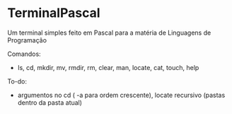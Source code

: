 # TerminalPascal
Um terminal simples feito em Pascal para a matéria de Linguagens de Programação

Comandos:

- ls, cd, mkdir, mv, rmdir, rm, clear, man, locate, cat, touch, help

To-do: 

- argumentos no cd ( -a para ordem crescente), locate recursivo (pastas dentro da pasta atual)
